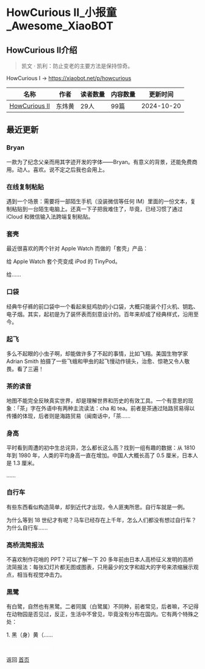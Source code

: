 # HowCurious Ⅱ_小报童_Awesome_XiaoBOT

## HowCurious Ⅱ介绍
> 凯文 · 凯利：防止变老的主要方法是保持惊奇。    
    
HowCurious Ⅰ → https://xiaobot.net/p/howcurious  
  


|名称|作者|读者数量|内容数量|更新时间|
|---|---|---|---|---|
|[HowCurious Ⅱ](https://xiaobot.net/p/hc23?refer=9c3f1c95-a052-465a-9902-f6d75080262a)|东炜黄|29人|99篇|2024-10-20|

## 最近更新
### Bryan

一款为了纪念父亲而用其字迹开发的字体——Bryan。有意义的背景，还能免费商用。动人。喜欢。说不定之后我也会用上。

### 在线复制粘贴

遇到一个场景：需要将一部陌生手机（没装微信等任何 IM）里面的一份文本，复制粘贴到一台陌生电脑上。还真一下子把我难住了，毕竟，已经习惯了通过 iCloud
和微信输入法跨端复制粘贴。

### 套壳

最近很喜欢的两个针对 Apple Watch 而做的「套壳」产品：

给 Apple Watch 套个壳变成 iPod 的 TinyPod。

给......

### 口袋

经典牛仔裤的前口袋中一个看起来挺鸡肋的小口袋，​大概只能装个打火机、钥匙、电子烟​。其实，起初是为了装怀表​而刻意设计的。百年来​却成了经典样式，沿用至今。

### 起飞

多么不起眼的小虫子啊，却能做许多了不起的事情，比如飞翔。美国生物学家 Adrian Smith
拍摄了一些飞蛾和甲虫的起飞慢动作镜头，治愈、惊艳又令人敬畏。看了三遍！

### 茶的读音

地图不能完全反映真实世界，却是理解世界和历史的有效工具。一个有意思的现象：「茶」字在外语中有两种主流读法：cha 和
tea。前者是茶通过陆路贸易得以传播的体现，后者则是海路贸易（闽南话中，「茶......

### 身高

平时看到周遭的初中生总诧异，怎么都长这么高？找到一组有趣的数据：从 1810 年到 1980 年，人类的平均身高一直在增加。中国人大概长高了 0.5
厘米，日本人是 1.3 厘米。

......

### 自行车

有些东西看似构造简单，却到近代才出现，令人匪夷所思。自行车就是一例。

为什么等到 18 世纪才有呢？马车已经存在上千年，怎么人们都没有想过自行车？为什么自行车......

### 高桥流简报法

不喜欢制作花哨的 PPT？可以了解一下 20
多年前由日本人高桥征义发明的高桥流简报法：每张幻灯片都无图或图表，只用最少的文字和超大的字号来浓缩展示观点，相当有视觉冲击力。

### 黒鹭

有白鹭，自然也有黑鹭。二者同属（白鹭属）不同种，前者常见，后者嘛，不记得在动物园是否见过，反正，生活中不曾见，毕竟没有分布在国内。它有两个特殊之处：

1\. 黑（身）黄（......


<a href="https://github.com/Reno9527/awesome-xiaobot" style="color: white; text-decoration: none;">awesome-xiaobot</a>

返回 [首页](../README.md)
